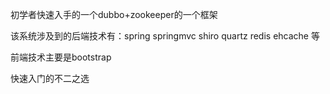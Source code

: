 初学者快速入手的一个dubbo+zookeeper的一个框架

该系统涉及到的后端技术有：spring springmvc shiro quartz redis ehcache 等

前端技术主要是bootstrap 

快速入门的不二之选
